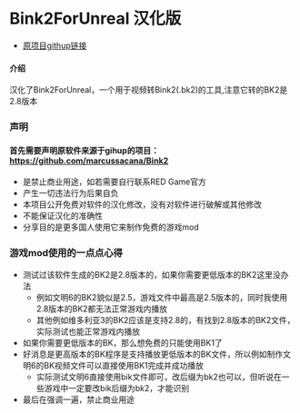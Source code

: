 # Bink2ForUnreal 汉化版
- [原项目githup链接](https://github.com/marcussacana/Bink2)

#### 介绍
汉化了Bink2ForUnreal，一个用于视频转Bink2(.bk2)的工具,注意它转的BK2是2.8版本

### 声明
#### 首先需要声明原软件来源于gihup的项目： https://github.com/marcussacana/Bink2
- 是禁止商业用途，如若需要自行联系RED Game官方
- 产生一切违法行为后果自负
- 本项目公开免费对软件的汉化修改，没有对软件进行破解或其他修改
- 不能保证汉化的准确性
- 分享目的是更多国人使用它来制作免费的游戏mod

### 游戏mod使用的一点点心得
- 测试过该软件生成的BK2是2.8版本的，如果你需要更低版本的BK2这里没办法
    - 例如文明6的BK2貌似是2.5，游戏文件中最高是2.5版本的，同时我使用2.8版本的BK2都无法正常游戏内播放
    - 其他例如维多利亚3的BK2应该是支持2.8的，有找到2.8版本的BK2文件，实际测试也能正常游戏内播放
- 如果你需要更低版本的BK，那么想免费的只能使用BK1了
- 好消息是更高版本的BK程序是支持播放更低版本的BK文件，所以例如制作文明6的BK视频文件可以直接使用BK1完成并成功播放
    - 实际测试文明6直接使用bik文件即可，改后缀为bk2也可以，但听说在一些游戏中一定要改bik后缀为bk2，才能识别
- 最后在强调一遍，禁止商业用途
